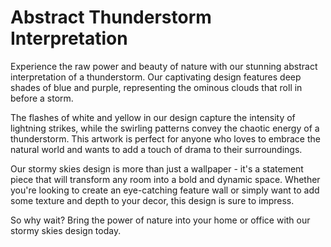 <!--font:Montserrat-->

# Abstract Thunderstorm Interpretation

Experience the raw power and beauty of nature with our stunning abstract interpretation of a thunderstorm. Our captivating design features deep shades of blue and purple, representing the ominous clouds that roll in before a storm.

The flashes of white and yellow in our design capture the intensity of lightning strikes, while the swirling patterns convey the chaotic energy of a thunderstorm. This artwork is perfect for anyone who loves to embrace the natural world and wants to add a touch of drama to their surroundings.

Our stormy skies design is more than just a wallpaper - it's a statement piece that will transform any room into a bold and dynamic space. Whether you're looking to create an eye-catching feature wall or simply want to add some texture and depth to your decor, this design is sure to impress.

So why wait? Bring the power of nature into your home or office with our stormy skies design today.

<!--

Write me markdown content of website with wallpaper:

"An abstract interpretation of a thunderstorm"

The header of the page should not be copy of the text but rather a real content of the website which is using this wallpaper.


---


# Thunderstorm Wallpaper

Welcome to our website featuring an abstract interpretation of a thunderstorm. This stunning wallpaper captures the essence of a storm with its bold and dramatic colors.

The deep shades of blue and purple evoke the feeling of impending danger, while the flashes of white and yellow represent the lightning strikes. The swirling patterns create a sense of movement and chaos, just like a real thunderstorm.

This wallpaper is perfect for anyone who loves nature's power and wants to add a touch of drama to their space. It's also a great conversation starter and can be used as a statement piece in any room.

So why wait? Download this thunderstorm wallpaper now and bring the power of nature into your home or office!


---


Heading should not include word "wallpaper". The website should not be about the wallpaper itself, wallpaper is just a related background, rewrite whole content.


---


# Stormy Skies: An Abstract Interpretation of a Thunderstorm

Experience the raw power and beauty of nature with our stunning abstract interpretation of a thunderstorm. Our captivating design features deep shades of blue and purple, representing the ominous clouds that roll in before a storm.

The flashes of white and yellow in our design capture the intensity of lightning strikes, while the swirling patterns convey the chaotic energy of a thunderstorm. This artwork is perfect for anyone who loves to embrace the natural world and wants to add a touch of drama to their surroundings.

Our stormy skies design is more than just a wallpaper - it's a statement piece that will transform any room into a bold and dynamic space. Whether you're looking to create an eye-catching feature wall or simply want to add some texture and depth to your decor, this design is sure to impress.

So why wait? Bring the power of nature into your home or office with our stormy skies design today.


---


Write me a Google font which is best fitting for the website.

Pick from the list:
- Dancing Script
- Poppins
- Lobster
- Raleway
- Great Vibes
- Creepster
- Inter
- Exo 2
- Cinzel
- Alegreya
- Cinzel Decorative
- Open Sans
- Roboto
- Futura
- Orbitron
- Cabin
- Playfair Display
- Montserrat
- Cormorant Garamond
- IBM Plex Sans
- Barlow Condensed
- Lato


Write just the font name nothing else.


---


Montserrat

-->
